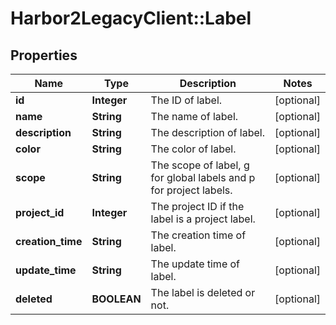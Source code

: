 # Harbor2LegacyClient::Label

## Properties
Name | Type | Description | Notes
------------ | ------------- | ------------- | -------------
**id** | **Integer** | The ID of label. | [optional] 
**name** | **String** | The name of label. | [optional] 
**description** | **String** | The description of label. | [optional] 
**color** | **String** | The color of label. | [optional] 
**scope** | **String** | The scope of label, g for global labels and p for project labels. | [optional] 
**project_id** | **Integer** | The project ID if the label is a project label. | [optional] 
**creation_time** | **String** | The creation time of label. | [optional] 
**update_time** | **String** | The update time of label. | [optional] 
**deleted** | **BOOLEAN** | The label is deleted or not. | [optional] 


